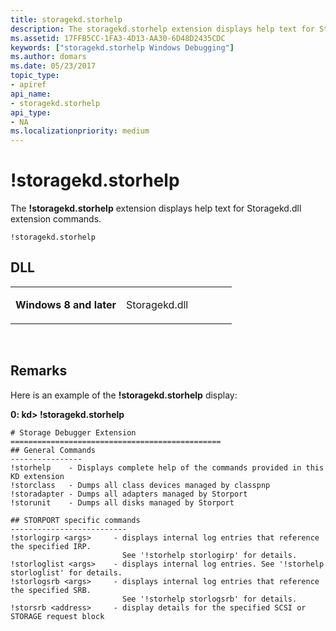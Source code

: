 ```yaml
---
title: storagekd.storhelp
description: The storagekd.storhelp extension displays help text for Storagekd.dll extension commands.
ms.assetid: 17FFB5CC-1FA3-4D13-AA30-6D48D2435CDC
keywords: ["storagekd.storhelp Windows Debugging"]
ms.author: domars
ms.date: 05/23/2017
topic_type:
- apiref
api_name:
- storagekd.storhelp
api_type:
- NA
ms.localizationpriority: medium
---
```


# !storagekd.storhelp


The **!storagekd.storhelp** extension displays help text for Storagekd.dll extension commands.

```
!storagekd.storhelp 
```

## <span id="DLL"></span><span id="dll"></span>DLL


<table>
<colgroup>
<col width="50%" />
<col width="50%" />
</colgroup>
<tbody>
<tr class="odd">
<td align="left"><p><strong>Windows 8 and later</strong></p></td>
<td align="left"><p>Storagekd.dll</p></td>
</tr>
</tbody>
</table>

 

Remarks
-------

Here is an example of the **!storagekd.storhelp** display:

**0: kd&gt; !storagekd.storhelp**

```
# Storage Debugger Extension
===============================================
## General Commands
----------------
!storhelp    - Displays complete help of the commands provided in this KD extension
!storclass   - Dumps all class devices managed by classpnp
!storadapter - Dumps all adapters managed by Storport
!storunit    - Dumps all disks managed by Storport

## STORPORT specific commands
--------------------------
!storlogirp <args>     - displays internal log entries that reference the specified IRP.
                         See '!storhelp storlogirp' for details.
!storloglist <args>    - displays internal log entries. See '!storhelp storloglist' for details.
!storlogsrb <args>     - displays internal log entries that reference the specified SRB.
                         See '!storhelp storlogsrb' for details.
!storsrb <address>     - display details for the specified SCSI or STORAGE request block
```

 

 





